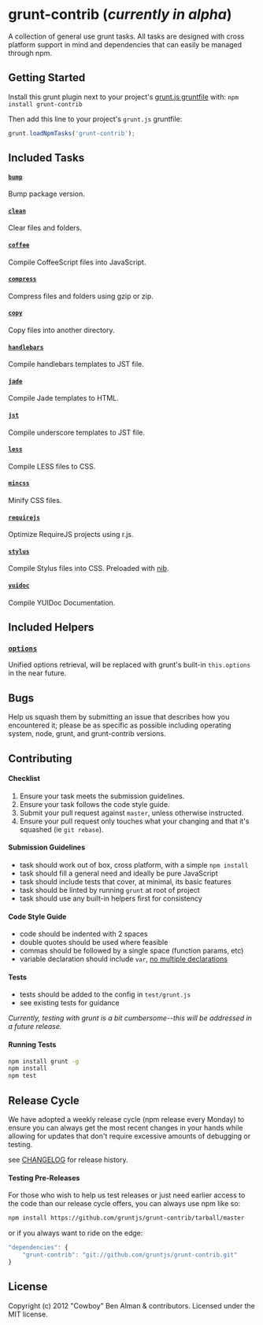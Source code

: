 # grunt-contrib (*currently in alpha*)

A collection of general use grunt tasks. All tasks are designed with cross platform support in mind and dependencies that can easily be managed through npm.

## Getting Started
Install this grunt plugin next to your project's [grunt.js gruntfile][getting_started] with: `npm install grunt-contrib`

Then add this line to your project's `grunt.js` gruntfile:

```javascript
grunt.loadNpmTasks('grunt-contrib');
```

[grunt]: https://github.com/cowboy/grunt
[getting_started]: https://github.com/cowboy/grunt/blob/master/docs/getting_started.md

## Included Tasks
#### [`bump`](/gruntjs/grunt-contrib/blob/master/docs/bump.md)
Bump package version.

#### [`clean`](/gruntjs/grunt-contrib/blob/master/docs/clean.md)
Clear files and folders.

#### [`coffee`](/gruntjs/grunt-contrib/blob/master/docs/coffee.md)
Compile CoffeeScript files into JavaScript.

#### [`compress`](/gruntjs/grunt-contrib/blob/master/docs/compress.md)
Compress files and folders using gzip or zip.

#### [`copy`](/gruntjs/grunt-contrib/blob/master/docs/copy.md)
Copy files into another directory.

#### [`handlebars`](/gruntjs/grunt-contrib/blob/master/docs/handlebars.md)
Compile handlebars templates to JST file.

#### [`jade`](/gruntjs/grunt-contrib/blob/master/docs/jade.md)
Compile Jade templates to HTML.

#### [`jst`](/gruntjs/grunt-contrib/blob/master/docs/jst.md)
Compile underscore templates to JST file.

#### [`less`](/gruntjs/grunt-contrib/blob/master/docs/less.md)
Compile LESS files to CSS.

#### [`mincss`](/gruntjs/grunt-contrib/blob/master/docs/mincss.md)
Minify CSS files.

#### [`requirejs`](/gruntjs/grunt-contrib/blob/master/docs/requirejs.md)
Optimize RequireJS projects using r.js.

#### [`stylus`](/gruntjs/grunt-contrib/blob/master/docs/stylus.md)
Compile Stylus files into CSS. Preloaded with [nib](http://visionmedia.github.com/nib/).

#### [`yuidoc`](/gruntjs/grunt-contrib/blob/master/docs/yuidoc.md)
Compile YUIDoc Documentation.

## Included Helpers
### [`options`](/gruntjs/grunt-contrib/blob/master/docs/helpers.md#options)
Unified options retrieval, will be replaced with grunt's built-in `this.options` in the near future.

## Bugs

Help us squash them by submitting an issue that describes how you encountered it; please be as specific as possible including operating system, node, grunt, and grunt-contrib versions.

## Contributing

#### Checklist

1. Ensure your task meets the submission guidelines.
2. Ensure your task follows the code style guide.
3. Submit your pull request against `master`, unless otherwise instructed.
4. Ensure your pull request only touches what your changing and that it's squashed (ie `git rebase`).

#### Submission Guidelines

* task should work out of box, cross platform, with a simple `npm install`
* task should fill a general need and ideally be pure JavaScript
* task should include tests that cover, at minimal, its basic features
* task should be linted by running `grunt` at root of project
* task should use any built-in helpers first for consistency

#### Code Style Guide

* code should be indented with 2 spaces
* double quotes should be used where feasible
* commas should be followed by a single space (function params, etc)
* variable declaration should include `var`, [no multiple declarations](http://benalman.com/news/2012/05/multiple-var-statements-javascript/)

#### Tests

* tests should be added to the config in `test/grunt.js`
* see existing tests for guidance

*Currently, testing with grunt is a bit cumbersome--this will be addressed in a future release.*

#### Running Tests
```bash
npm install grunt -g
npm install
npm test
```

## Release Cycle

We have adopted a weekly release cycle (npm release every Monday) to ensure you can always get the most recent changes in your hands while allowing for updates that don't require excessive amounts of debugging or testing.

see [CHANGELOG](/gruntjs/grunt-contrib/blob/master/CHANGELOG) for release history.

#### Testing Pre-Releases

For those who wish to help us test releases or just need earlier access to the code than our release cycle offers, you can always use npm like so:

```bash
npm install https://github.com/gruntjs/grunt-contrib/tarball/master
```

or if you always want to ride on the edge:

```javascript
"dependencies": {
    "grunt-contrib": "git://github.com/gruntjs/grunt-contrib.git"
}
```

## License
Copyright (c) 2012 "Cowboy" Ben Alman & contributors.
Licensed under the MIT license.